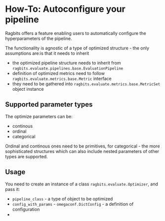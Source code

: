 # How-To: Autoconfigure your pipeline

Ragbits offers a feature enabling users to automatically configure the hyperparameters of the pipeline.

The functionality is agnostic of a type of optimized structure - the only assumptions are:is that it needs to inherit

* the optimized pipeline structure needs to inherit from `ragbits.evaluate.pipelines.base.EvaluationPipeline`
* definition of optimized metrics need to follow `ragbits.evaluate.metrics.base.Metric` interface
* they need to be gathered into `ragbits.evaluate.metrics.base.MetricSet` object instance



## Supported parameter types

The optimize parameters can be:

* continous
* ordinal
* categorical


Ordinal and continous ones need to be primitives, for categorical - the more sophisticated structures
which can also include nested parameters of other types are supported.


## Usage

You need to create an instance of a class `ragbits.evaluate.Optimizer`, and pass it:

* `pipeline_class` - a type of object to be optimized
* `config_with_params` - `omegaconf.DictConfig` - a definition of configuration
*

